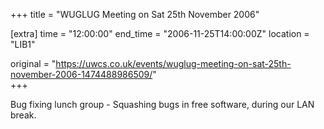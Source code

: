 +++
title = "WUGLUG Meeting on Sat 25th November 2006"

[extra]
time = "12:00:00"
end_time = "2006-11-25T14:00:00Z"
location = "LIB1"

original = "https://uwcs.co.uk/events/wuglug-meeting-on-sat-25th-november-2006-1474488986509/"    
+++

Bug fixing lunch group - Squashing bugs in free software, during our LAN break.

